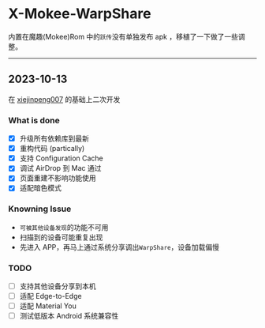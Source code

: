 # X-Mokee-WarpShare

内置在魔趣(Mokee)Rom 中的`跃传`没有单独发布 apk ，移植了一下做了一些调整。

----------
2023-10-13
----------
在 [xiejinpeng007] 的基础上二次开发

### What is done

- [x] 升级所有依赖库到最新
- [x] 重构代码 (partically)
- [x] 支持 Configuration Cache
- [x] 调试 AirDrop 到 Mac 通过
- [x] 页面重建不影响功能使用
- [x] 适配暗色模式

### Knowning Issue

* `可被其他设备发现`的功能不可用
* 扫描到的设备可能重复出现
* 先进入 APP，再马上通过系统分享调出`WarpShare`，设备加载偏慢

### TODO

- [ ] 支持其他设备分享到本机
- [ ] 适配 Edge-to-Edge
- [ ] 适配 Material You
- [ ] 测试低版本 Android 系统兼容性

[xiejinpeng007]: https://github.com/xiejinpeng007/X-Mokee-WrapShare
[android_packages_apps_WarpShare]: https://github.com/MoKee/android_packages_apps_WarpShare
